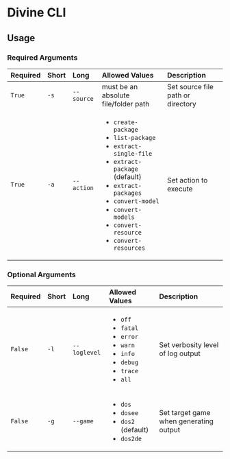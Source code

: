 <!-- TITLE: Divine CLI -->

# Divine CLI
## Usage

### Required Arguments

Required | Short | Long | Allowed Values | Description
:--- | :--- | :--- | :--- | :---
`True` | `-s` | `--source` | must be an absolute file/folder path | Set source file path or directory
`True` | `-a` | `--action` | <ul><li>`create-package`<li>`list-package`<li>`extract-single-file`<li>`extract-package` (default)<li>`extract-packages`<li>`convert-model`<li>`convert-models`<li>`convert-resource`<li>`convert-resources`</ul> | Set action to execute

### Optional Arguments

Required | Short | Long | Allowed Values | Description
:--- | :--- | :--- | :--- | :---
`False` | `-l` | `--loglevel` | <ul><li>`off`<li>`fatal`<li>`error`<li>`warn`<li>`info`<li>`debug`<li>`trace`<li>`all`</ul> | Set verbosity level of log output
`False` | `-g` | `--game` | <ul><li>`dos`<li>`dosee`<li>`dos2` (default)<li>`dos2de`</ul> | Set target game when generating output
